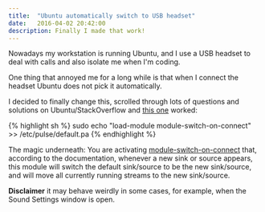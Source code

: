 ```yaml
---
title:  "Ubuntu automatically switch to USB headset"
date:   2016-04-02 20:42:00
description: Finally I made that work!
---
```


Nowadays my workstation is running Ubuntu, and I use a USB headset to deal with 
calls and also isolate me when I'm coding. 

One thing that annoyed me for a long while is that when I connect the headset 
Ubuntu does not pick it automatically. 

I decided to finally change this, scrolled through lots of questions and 
solutions on Ubuntu/StackOverflow and [this one][ubuntu-solution] worked:

{% highlight sh %}
sudo echo "load-module module-switch-on-connect" >> /etc/pulse/default.pa
{% endhighlight %}

The magic underneath: You are activating [module-switch-on-connect][pulseaudio-doc]
that, according to the documentation, whenever a new sink or source appears, 
this module will switch the default sink/source to be the new sink/source, 
and will move all currently running streams to the new sink/source.

**Disclaimer** it may behave weirdly in some cases, for example, when the Sound 
Settings window is open. 

[ubuntu-solution]: http://askubuntu.com/a/396166
[pulseaudio-doc]:  https://www.freedesktop.org/wiki/Software/PulseAudio/Documentation/User/Modules/#index65h3
